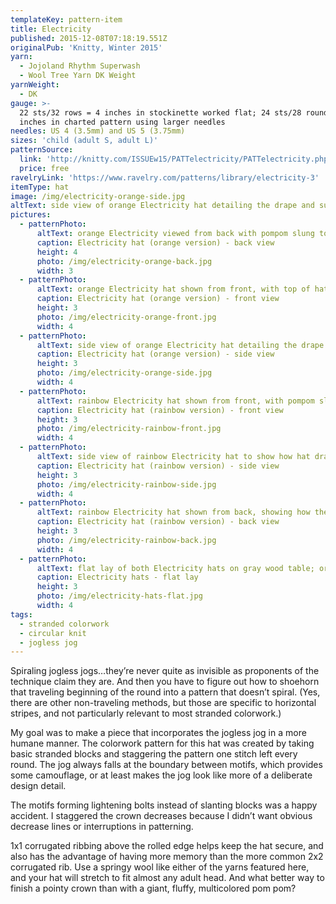 ```yaml
---
templateKey: pattern-item
title: Electricity
published: 2015-12-08T07:18:19.551Z
originalPub: 'Knitty, Winter 2015'
yarn:
  - Jojoland Rhythm Superwash
  - Wool Tree Yarn DK Weight
yarnWeight:
  - DK
gauge: >-
  22 sts/32 rows = 4 inches in stockinette worked flat; 24 sts/28 rounds = 4
  inches in charted pattern using larger needles
needles: US 4 (3.5mm) and US 5 (3.75mm)
sizes: 'child (adult S, adult L)'
patternSource:
  link: 'http://knitty.com/ISSUEw15/PATTelectricity/PATTelectricity.php'
  price: free
ravelryLink: 'https://www.ravelry.com/patterns/library/electricity-3'
itemType: hat
image: /img/electricity-orange-side.jpg
altText: side view of orange Electricity hat detailing the drape and subtle stitch definition 
pictures:
  - patternPhoto:
      altText: orange Electricity viewed from back with pompom slung to back, also showcases the model's mid-back length coppery red hair
      caption: Electricity hat (orange version) - back view
      height: 4
      photo: /img/electricity-orange-back.jpg
      width: 3
  - patternPhoto:
      altText: orange Electricity hat shown from front, with top of hat twisted to sling pompom to front
      caption: Electricity hat (orange version) - front view
      height: 3
      photo: /img/electricity-orange-front.jpg
      width: 4
  - patternPhoto:
      altText: side view of orange Electricity hat detailing the drape and subtle stitch definition
      caption: Electricity hat (orange version) - side view
      height: 3
      photo: /img/electricity-orange-side.jpg
      width: 4
  - patternPhoto:
      altText: rainbow Electricity hat shown from front, with pompom slung to back
      caption: Electricity hat (rainbow version) - front view
      height: 3
      photo: /img/electricity-rainbow-front.jpg
      width: 4
  - patternPhoto:
      altText: side view of rainbow Electricity hat to show how hat drapes and detail of the marled colors used
      caption: Electricity hat (rainbow version) - side view
      height: 3
      photo: /img/electricity-rainbow-side.jpg
      width: 4
  - patternPhoto:
      altText: rainbow Electricity hat shown from back, showing how the pompom hangs in back
      caption: Electricity hat (rainbow version) - back view
      height: 3
      photo: /img/electricity-rainbow-back.jpg
      width: 4
  - patternPhoto:
      altText: flat lay of both Electricity hats on gray wood table; orange hat on left, rainbow hat on right
      caption: Electricity hats - flat lay
      height: 3
      photo: /img/electricity-hats-flat.jpg
      width: 4
tags:
  - stranded colorwork
  - circular knit
  - jogless jog
---
```

Spiraling jogless jogs…they’re never quite as invisible as proponents of the technique claim they are. And then you have to figure out how to shoehorn that traveling beginning of the round into a pattern that doesn’t spiral. (Yes, there are other non-traveling methods, but those are specific to horizontal stripes, and not particularly relevant to most stranded colorwork.)

My goal was to make a piece that incorporates the jogless jog in a more humane manner. The colorwork pattern for this hat was created by taking basic stranded blocks and staggering the pattern one stitch left every round. The jog always falls at the boundary between motifs, which provides some camouflage, or at least makes the jog look like more of a deliberate design detail.

The motifs forming lightening bolts instead of slanting blocks was a happy accident. I staggered the crown decreases because I didn’t want obvious decrease lines or interruptions in patterning.

1x1 corrugated ribbing above the rolled edge helps keep the hat secure, and also has the advantage of having more memory than the more common 2x2 corrugated rib. Use a springy wool like either of the yarns featured here, and your hat will stretch to fit almost any adult head. And what better way to finish a pointy crown than with a giant, fluffy, multicolored pom pom?
